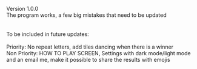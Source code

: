 Version 1.0.0 <br />
The program works, a few big mistakes that need to be updated <br />
<br /> <br />
To be included in future updates: <br /> <br />
Priority: No repeat letters, add tiles dancing when there is a winner <br />
Non Priority: HOW TO PLAY SCREEN, Settings with dark mode/light mode and an email me, make it possible to share the results with emojis
